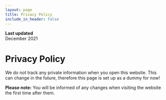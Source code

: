 ```yaml
---
layout: page
title: Privacy Policy
include_in_header: false
---
```


**Last updated**  
December 2021

# Privacy Policy
We do not track any private information when you open this website. This can change in the future, therefore this page is set up as a dummy for now!

**Please note:** You will be informed of any changes when visiting the website the first time after them.

<br>
